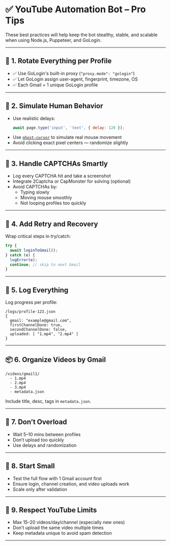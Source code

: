 # ✅ YouTube Automation Bot – Pro Tips

These best practices will help keep the bot stealthy, stable, and scalable when using Node.js, Puppeteer, and GoLogin.

---

## 🧠 1. Rotate Everything per Profile

- ✅ Use GoLogin's built-in proxy (`"proxy.mode": "gologin"`)
- ✅ Let GoLogin assign user-agent, fingerprint, timezone, OS
- ✅ Each Gmail = 1 unique GoLogin profile

---

## 🐢 2. Simulate Human Behavior

- Use realistic delays:
  ```js
  await page.type('input', 'text', { delay: 120 });
  ```
- Use [`ghost-cursor`](https://www.npmjs.com/package/ghost-cursor) to simulate real mouse movement
- Avoid clicking exact pixel centers — randomize slightly

---

## 🔐 3. Handle CAPTCHAs Smartly

- Log every CAPTCHA hit and take a screenshot
- Integrate 2Captcha or CapMonster for solving (optional)
- Avoid CAPTCHAs by:
  - Typing slowly
  - Moving mouse smoothly
  - Not looping profiles too quickly

---

## 🔁 4. Add Retry and Recovery

Wrap critical steps in try/catch:
```js
try {
  await loginToGmail();
} catch (e) {
  logError(e);
  continue; // skip to next Gmail
}
```

---

## 📄 5. Log Everything

Log progress per profile:
```
/logs/profile-123.json
{
  gmail: "example@gmail.com",
  firstChannelDone: true,
  secondChannelDone: false,
  uploaded: [ "1.mp4", "2.mp4" ]
}
```

---

## 📦 6. Organize Videos by Gmail

```
/videos/gmail1/
  - 1.mp4
  - 2.mp4
  - 3.mp4
  - metadata.json
```

Include title, desc, tags in `metadata.json`.

---

## 🧊 7. Don’t Overload

- Wait 5–10 mins between profiles
- Don’t upload too quickly
- Use delays and randomization

---

## 🚨 8. Start Small

- Test the full flow with 1 Gmail account first
- Ensure login, channel creation, and video uploads work
- Scale only after validation

---

## 📛 9. Respect YouTube Limits

- Max 15–20 videos/day/channel (especially new ones)
- Don’t upload the same video multiple times
- Keep metadata unique to avoid spam detection

---